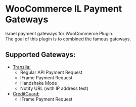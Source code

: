 # WooCommerce IL Payment Gateways

Israel payment gateways for WooCommerce Plugin.<br/>
The goal of this plugin is to combined the famous gateways.

## Supported Gateways:

* [Tranzila:](https://www.tranzila.com/)
    * Regular API Payment Request
    * IFrame Payment Request
    * Handshake Mode
    * Notify URL (with IP address test)
* [CreditGuard:](https://www.creditguard.co.il/)
    * IFrame Payment Request
